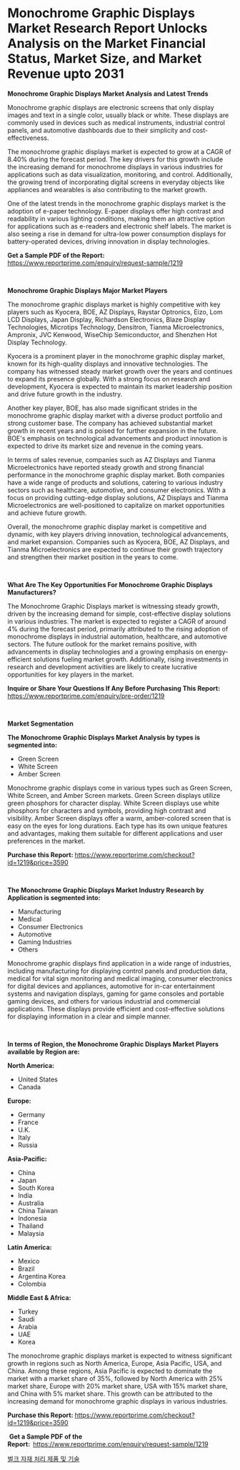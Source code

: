 <p><h1>Monochrome Graphic Displays Market Research Report Unlocks Analysis on the Market Financial Status, Market Size, and Market Revenue upto 2031</h1></p><p><strong>Monochrome Graphic Displays Market Analysis and Latest Trends</strong></p>
<p><p>Monochrome graphic displays are electronic screens that only display images and text in a single color, usually black or white. These displays are commonly used in devices such as medical instruments, industrial control panels, and automotive dashboards due to their simplicity and cost-effectiveness.</p><p>The monochrome graphic displays market is expected to grow at a CAGR of 8.40% during the forecast period. The key drivers for this growth include the increasing demand for monochrome displays in various industries for applications such as data visualization, monitoring, and control. Additionally, the growing trend of incorporating digital screens in everyday objects like appliances and wearables is also contributing to the market growth.</p><p>One of the latest trends in the monochrome graphic displays market is the adoption of e-paper technology. E-paper displays offer high contrast and readability in various lighting conditions, making them an attractive option for applications such as e-readers and electronic shelf labels. The market is also seeing a rise in demand for ultra-low power consumption displays for battery-operated devices, driving innovation in display technologies.</p></p>
<p><strong>Get a Sample PDF of the Report:&nbsp;</strong> <a href="https://www.reportprime.com/enquiry/request-sample/1219">https://www.reportprime.com/enquiry/request-sample/1219</a></p>
<p>&nbsp;</p>
<p><strong>Monochrome Graphic Displays Major Market Players</strong></p>
<p><p>The monochrome graphic displays market is highly competitive with key players such as Kyocera, BOE, AZ Displays, Raystar Optronics, Eizo, Lom LCD Displays, Japan Display, Richardson Electronics, Blaze Display Technologies, Microtips Technology, Densitron, Tianma Microelectronics, Ampronix, JVC Kenwood, WiseChip Semiconductor, and Shenzhen Hot Display Technology.</p><p>Kyocera is a prominent player in the monochrome graphic display market, known for its high-quality displays and innovative technologies. The company has witnessed steady market growth over the years and continues to expand its presence globally. With a strong focus on research and development, Kyocera is expected to maintain its market leadership position and drive future growth in the industry.</p><p>Another key player, BOE, has also made significant strides in the monochrome graphic display market with a diverse product portfolio and strong customer base. The company has achieved substantial market growth in recent years and is poised for further expansion in the future. BOE's emphasis on technological advancements and product innovation is expected to drive its market size and revenue in the coming years.</p><p>In terms of sales revenue, companies such as AZ Displays and Tianma Microelectronics have reported steady growth and strong financial performance in the monochrome graphic display market. Both companies have a wide range of products and solutions, catering to various industry sectors such as healthcare, automotive, and consumer electronics. With a focus on providing cutting-edge display solutions, AZ Displays and Tianma Microelectronics are well-positioned to capitalize on market opportunities and achieve future growth.</p><p>Overall, the monochrome graphic display market is competitive and dynamic, with key players driving innovation, technological advancements, and market expansion. Companies such as Kyocera, BOE, AZ Displays, and Tianma Microelectronics are expected to continue their growth trajectory and strengthen their market position in the years to come.</p></p>
<p>&nbsp;</p>
<p><strong>What Are The Key Opportunities For Monochrome Graphic Displays Manufacturers?</strong></p>
<p><p>The Monochrome Graphic Displays market is witnessing steady growth, driven by the increasing demand for simple, cost-effective display solutions in various industries. The market is expected to register a CAGR of around 4% during the forecast period, primarily attributed to the rising adoption of monochrome displays in industrial automation, healthcare, and automotive sectors. The future outlook for the market remains positive, with advancements in display technologies and a growing emphasis on energy-efficient solutions fueling market growth. Additionally, rising investments in research and development activities are likely to create lucrative opportunities for key players in the market.</p></p>
<p><strong>Inquire or Share Your Questions If Any Before Purchasing This Report:</strong> <a href="https://www.reportprime.com/enquiry/pre-order/1219">https://www.reportprime.com/enquiry/pre-order/1219</a></p>
<p>&nbsp;</p>
<p><strong>Market Segmentation</strong></p>
<p><strong>The Monochrome Graphic Displays Market Analysis by types is segmented into:</strong></p>
<p><ul><li>Green Screen</li><li>White Screen</li><li>Amber Screen</li></ul></p>
<p><p>Monochrome graphic displays come in various types such as Green Screen, White Screen, and Amber Screen markets. Green Screen displays utilize green phosphors for character display. White Screen displays use white phosphors for characters and symbols, providing high contrast and visibility. Amber Screen displays offer a warm, amber-colored screen that is easy on the eyes for long durations. Each type has its own unique features and advantages, making them suitable for different applications and user preferences in the market.</p></p>
<p><strong>Purchase this Report:&nbsp;</strong><a href="https://www.reportprime.com/checkout?id=1219&price=3590">https://www.reportprime.com/checkout?id=1219&price=3590</a></p>
<p>&nbsp;</p>
<p><strong>The Monochrome Graphic Displays Market Industry Research by Application is segmented into:</strong></p>
<p><ul><li>Manufacturing</li><li>Medical</li><li>Consumer Electronics</li><li>Automotive</li><li>Gaming Industries</li><li>Others</li></ul></p>
<p><p>Monochrome graphic displays find application in a wide range of industries, including manufacturing for displaying control panels and production data, medical for vital sign monitoring and medical imaging, consumer electronics for digital devices and appliances, automotive for in-car entertainment systems and navigation displays, gaming for game consoles and portable gaming devices, and others for various industrial and commercial applications. These displays provide efficient and cost-effective solutions for displaying information in a clear and simple manner.</p></p>
<p>&nbsp;</p>
<p><strong>In terms of Region, the Monochrome Graphic Displays Market Players available by Region are:</strong></p>
<p>
    <p> <strong> North America: </strong>
        <ul>
            <li>United States</li>
            <li>Canada</li>
        </ul>
        </p> 
    <p> <strong> Europe: </strong>
        <ul>
            <li>Germany</li>
            <li>France</li>
            <li>U.K.</li>
            <li>Italy</li>
            <li>Russia</li>
        </ul>
        </p> 
    <p> <strong> Asia-Pacific: </strong>
        <ul>
            <li>China</li>
            <li>Japan</li>
            <li>South Korea</li>
            <li>India</li>
            <li>Australia</li>
            <li>China Taiwan</li>
            <li>Indonesia</li>
            <li>Thailand</li>
            <li>Malaysia</li>
        </ul>
        </p> 
    <p> <strong> Latin America: </strong>
        <ul>
            <li>Mexico</li>
            <li>Brazil</li>
            <li>Argentina Korea</li>
            <li>Colombia</li>
        </ul>
        </p> 
    <p> <strong> Middle East & Africa: </strong>
        <ul>
            <li>Turkey</li>
            <li>Saudi</li>
            <li>Arabia</li>
            <li>UAE</li>
            <li>Korea</li>
        </ul>
    </p>
    </p>
<p><p>The monochrome graphic displays market is expected to witness significant growth in regions such as North America, Europe, Asia Pacific, USA, and China. Among these regions, Asia Pacific is expected to dominate the market with a market share of 35%, followed by North America with 25% market share, Europe with 20% market share, USA with 15% market share, and China with 5% market share. This growth can be attributed to the increasing demand for monochrome graphic displays in various industries.</p></p>
<p><strong>Purchase this Report: </strong><a href="https://www.reportprime.com/checkout?id=1219&price=3590">https://www.reportprime.com/checkout?id=1219&price=3590</a></p>
<p>&nbsp;<strong>Get a Sample PDF of the Report:&nbsp;&nbsp;</strong><a href="https://www.reportprime.com/enquiry/request-sample/1219">https://www.reportprime.com/enquiry/request-sample/1219</a></p>
<p><strong></strong></p>
<p><p><a href="https://github.com/lzrvbyqzftro57/Market-Research-Report-List-1/blob/main/62983948291.md">벌크 자재 처리 제품 및 기술</a></p></p>